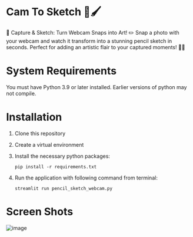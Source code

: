# Cam To Sketch 📸🖌️
📸 Capture & Sketch: Turn Webcam Snaps into Art! ✏️
Snap a photo with your webcam and watch it transform into a stunning pencil sketch in seconds. Perfect for adding an artistic flair to your captured moments! 🎨✨

# System Requirements
You must have Python 3.9 or later installed. Earlier versions of python may not compile.

# Installation
1.  Clone this repository
2. Create a virtual environment
3. Install the necessary python packages:

   `pip install -r requirements.txt`
5. Run the application with following command from terminal:

   `streamlit run pencil_sketch_webcam.py`

# Screen Shots
![image](https://github.com/user-attachments/assets/f9a5000d-441f-4caf-b755-371caf79de01)


